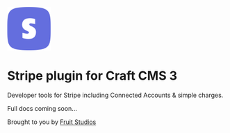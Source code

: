 <p align="left"><a href="https://github.com/fruitstudios/craft-stripe" target="_blank"><img width="100" height="100" src="resources/img/stripe.svg" alt="Stripe"></a></p>

# Stripe plugin for Craft CMS 3

Developer tools for Stripe including Connected Accounts & simple charges.

Full docs coming soon...

Brought to you by [Fruit Studios](https://fruitstudios.co.uk)
